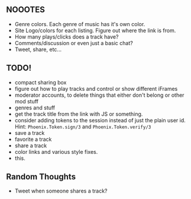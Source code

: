 ## NOOOTES

- Genre colors. Each genre of music has it's own color.
- Site Logo/colors for each listing. Figure out where the link is from.
- How many plays/clicks does a track have?
- Comments/discussion or even just a basic chat?
- Tweet, share, etc...

## TODO!

- compact sharing box
- figure out how to play tracks and control or show different iFrames
- moderator accounts, to delete things that either don't belong or other mod stuff
- genres and stuff
- get the track title from the link with JS or something.
- consider adding tokens to the session instead of just the plain user id. Hint: `Phoenix.Token.sign/3` and `Phoenix.Token.verify/3`
- save a track
- favorite a track
- share a track
- color links and various style fixes.
- this.

## Random Thoughts

- Tweet when someone shares a track?
